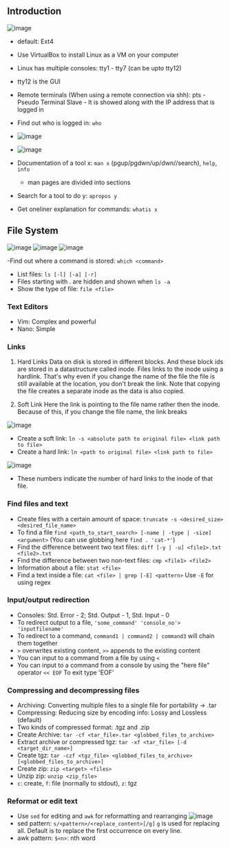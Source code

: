 ## Introduction

![image](https://user-images.githubusercontent.com/54491362/207887410-0e927cdb-7351-4deb-bcd3-8db77c5d0abe.png)

- default: Ext4
- Use VirtualBox to install Linux as a VM on your computer

- Linux has multiple consoles: tty1 - tty7 (can be upto tty12)
- tty12 is the GUI
- Remote terminals (When using a remote connection via shh): pts - Pseudo Terminal Slave - It is showed along with the IP address that is logged in

- Find out who is logged in: `who` 
- ![image](https://user-images.githubusercontent.com/54491362/207893450-050a916e-6ed3-46e9-96e6-c7060bd1710a.png)
- ![image](https://user-images.githubusercontent.com/54491362/207893519-3c20bf47-a829-432b-96cc-63cf92caa7e0.png)

- Documentation of a tool x: `man x` (pgup/pgdwn/up/dwn//search), `help`, `info`
  - man pages are divided into sections
- Search for a tool to do y: `apropos y`
- Get oneliner explanation for commands: `whatis x`


## File System
![image](https://user-images.githubusercontent.com/54491362/207903995-7d59e7eb-8fa8-45c9-b860-53a816e2a7c4.png)
![image](https://user-images.githubusercontent.com/54491362/207904179-bc19007b-d4e6-40a4-ad38-7d8d40bbd6f0.png)
![image](https://user-images.githubusercontent.com/54491362/207904477-45e68eca-223d-48a8-8d73-20806504eaf3.png)

-Find out where a command is stored: `which <command>`
- List files: `ls [-l] [-a] [-r]`
- Files starting with . are hidden and shown when `ls -a`
- Show the type of file: `file <file>`

### Text Editors
- Vim: Complex and powerful
- Nano: Simple

### Links 

1. Hard Links
Data on disk is stored in different blocks. And these block ids are stored in a datastructure called inode. Files links to the inode using a hardlink. That's why even if you change the name of the file the file is still available at the location, you don't break the link. Note that copying the file creates a separate inode as the data is also copied.

2. Soft Link
Here the link is pointing to the file name rather then the inode. Because of this, if you change the file name, the link breaks

![image](https://user-images.githubusercontent.com/54491362/209195843-fd34cf2c-e5be-43f7-bbfb-07c8b2b38837.png)

- Create a soft link: `ln -s <absolute path to original file> <link path to file>`
- Create a hard link: `ln <path to original file> <link path to file>`

![image](https://user-images.githubusercontent.com/54491362/209197271-b168ca16-bf10-4347-9ced-cf1bb2b19a42.png)
- These numbers indicate the number of hard links to the inode of that file. 

### Find files and text
- Create files with a certain amount of space: `truncate -s <desired_size> <desired_file_name>`
- To find a file `find <path_to_start_search> [-name | -type | -size] <argument>` (You can use globbing here `find . 'cat-*'`)
- Find the difference betweent two text files: `diff [-y | -u] <file1>.txt <file2>.txt`
- Find the difference between two non-text files: `cmp <file1> <file2>`
- Information about a file: `stat <file>`
- Find a text inside a file: `cat <file> | grep [-E] <pattern>` Use `-E` for using regex

### Input/output redirection
- Consoles: Std. Error - 2; Std. Output - 1, Std. Input - 0
- To redirect output to a file, `'some_command' 'console_no'> 'inputfilename'`
- To redirect to a command, `command1 | command2 | command3` will chain them together
- `>` overwrites existing content, `>>` appends to the existing content
- You can input to a command from a file by using `<`
- You can input to a command from a console by using the "here file" operator `<< EOF` To exit type 'EOF'

### Compressing and decompressing files
- Archiving: Converting multiple files to a single file for portability -> .tar
- Compressing: Reducing size by encoding info: Lossy and Lossless (default)
- Two kinds of compressed format: .tgz and .zip
- Create Archive: `tar -cf <tar_file>.tar <globbed_files_to_archive>`
- Extract archive or compressed tgz: `tar -xf <tar_file> [-d <target_dir_name>]`
- Create tgz: `tar -czf <tgz_file> <globbed_files_to_archive> [<globbed_files_to_archive>]`
- Create zip: `zip <target> <files>`
- Unzip zip: `unzip <zip_file>`
- `c`: create, `f`: file (normally to stdout), `z`: tgz

### Reformat or edit text
- Use `sed` for editing and `awk` for reformatting and rearranging
![image](https://user-images.githubusercontent.com/54491362/209274379-933410c7-9357-47fb-ba82-903c984de649.png)
- sed pattern: `s/<pattern>/<replace_content>[/g]` `g` is used for replacing all. Default is to replace the first occurrence on every line.
- awk pattern: `$<n>`: nth word








